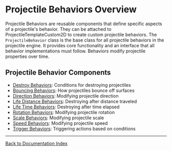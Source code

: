 # Projectile Behaviors Overview
Projectile Behaviors are reusable components that define specific aspects of a projectile's behavior. They can be attached to ProjectileTemplateCustom2D to create custom projectile behaviors.
The `ProjectileBehavior` class is the base class for all projectile behaviors in the projectile engine. It provides core functionality and an interface that all behavior implementations must follow. Behaviors modify projectile properties over time.
## Projectile Behavior Components
- [Destroy Behaviors](destroy_behaviors.md): Conditions for destroying projectiles
- [Bouncing Behaviors](bouncing_behaviors.md): How projectiles bounce off surfaces
- [Direction Behaviors](direction_behaviors.md): Modifying projectile direction
- [Life Distance Behaviors](life_distance_behaviors.md): Destroying after distance traveled
- [Life Time Behaviors](life_time_behaviors.md): Destroying after time elapsed
- [Rotation Behaviors](rotation_behaviors.md): Modifying projectile rotation
- [Scale Behaviors](scale_behaviors.md): Modifying projectile scale
- [Speed Behaviors](speed_behaviors.md): Modifying projectile speed
- [Trigger Behaviors](trigger_behaviors.md): Triggering actions based on conditions
---
[Back to Documentation Index](_sidebar.md)
